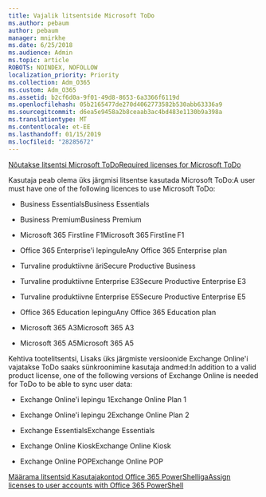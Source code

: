 ```yaml
---
title: Vajalik litsentside Microsoft ToDo
ms.author: pebaum
author: pebaum
manager: mnirkhe
ms.date: 6/25/2018
ms.audience: Admin
ms.topic: article
ROBOTS: NOINDEX, NOFOLLOW
localization_priority: Priority
ms.collection: Adm_O365
ms.custom: Adm_O365
ms.assetid: b2cf6d0a-9f01-49d8-8653-6a3366f6119d
ms.openlocfilehash: 05b2165477de270d4062773582b530abb63336a9
ms.sourcegitcommit: d6ea5e9458a2b8ceaab3ac4bd483e1130b9a398a
ms.translationtype: MT
ms.contentlocale: et-EE
ms.lasthandoff: 01/15/2019
ms.locfileid: "28285672"
---
```

[<span data-ttu-id="6e9a5-102">Nõutakse litsentsi Microsoft ToDo</span><span class="sxs-lookup"><span data-stu-id="6e9a5-102">Required licenses for Microsoft ToDo</span></span>](https://support.office.com/article/381e9d1b-c500-49b5-973e-890fd86528d7.aspx)
  
<span data-ttu-id="6e9a5-103">Kasutaja peab olema üks järgmisi litsentse kasutada Microsoft ToDo:</span><span class="sxs-lookup"><span data-stu-id="6e9a5-103">A user must have one of the following licences to use Microsoft ToDo:</span></span>
  
- <span data-ttu-id="6e9a5-104">Business Essentials</span><span class="sxs-lookup"><span data-stu-id="6e9a5-104">Business Essentials</span></span>
    
- <span data-ttu-id="6e9a5-105">Business Premium</span><span class="sxs-lookup"><span data-stu-id="6e9a5-105">Business Premium</span></span>
    
- <span data-ttu-id="6e9a5-106">Microsoft 365 Firstline F1</span><span class="sxs-lookup"><span data-stu-id="6e9a5-106">Microsoft 365 Firstline F1</span></span>
    
- <span data-ttu-id="6e9a5-107">Office 365 Enterprise'i lepingule</span><span class="sxs-lookup"><span data-stu-id="6e9a5-107">Any Office 365 Enterprise plan</span></span>
    
- <span data-ttu-id="6e9a5-108">Turvaline produktiivne äri</span><span class="sxs-lookup"><span data-stu-id="6e9a5-108">Secure Productive Business</span></span>
    
- <span data-ttu-id="6e9a5-109">Turvaline produktiivne Enterprise E3</span><span class="sxs-lookup"><span data-stu-id="6e9a5-109">Secure Productive Enterprise E3</span></span>
    
- <span data-ttu-id="6e9a5-110">Turvaline produktiivne Enterprise E5</span><span class="sxs-lookup"><span data-stu-id="6e9a5-110">Secure Productive Enterprise E5</span></span>
    
- <span data-ttu-id="6e9a5-111">Office 365 Education lepingu</span><span class="sxs-lookup"><span data-stu-id="6e9a5-111">Any Office 365 Education plan</span></span>
    
- <span data-ttu-id="6e9a5-112">Microsoft 365 A3</span><span class="sxs-lookup"><span data-stu-id="6e9a5-112">Microsoft 365 A3</span></span>
    
- <span data-ttu-id="6e9a5-113">Microsoft 365 A5</span><span class="sxs-lookup"><span data-stu-id="6e9a5-113">Microsoft 365 A5</span></span>
    
<span data-ttu-id="6e9a5-114">Kehtiva tootelitsentsi, Lisaks üks järgmiste versioonide Exchange Online'i vajatakse ToDo saaks sünkroonimine kasutaja andmed:</span><span class="sxs-lookup"><span data-stu-id="6e9a5-114">In addition to a valid product license, one of the following versions of Exchange Online is needed for ToDo to be able to sync user data:</span></span> 
  
- <span data-ttu-id="6e9a5-115">Exchange Online'i lepingu 1</span><span class="sxs-lookup"><span data-stu-id="6e9a5-115">Exchange Online Plan 1</span></span>
    
- <span data-ttu-id="6e9a5-116">Exchange Online'i lepingu 2</span><span class="sxs-lookup"><span data-stu-id="6e9a5-116">Exchange Online Plan 2</span></span>
    
- <span data-ttu-id="6e9a5-117">Exchange Essentials</span><span class="sxs-lookup"><span data-stu-id="6e9a5-117">Exchange Essentials</span></span>
    
- <span data-ttu-id="6e9a5-118">Exchange Online Kiosk</span><span class="sxs-lookup"><span data-stu-id="6e9a5-118">Exchange Online Kiosk</span></span>
    
- <span data-ttu-id="6e9a5-119">Exchange Online POP</span><span class="sxs-lookup"><span data-stu-id="6e9a5-119">Exchange Online POP</span></span>
    
[<span data-ttu-id="6e9a5-120">Määrama litsentsid Kasutajakontod Office 365 PowerShelliga</span><span class="sxs-lookup"><span data-stu-id="6e9a5-120">Assign licenses to user accounts with Office 365 PowerShell</span></span>](https://docs.microsoft.com/en-us/office365/enterprise/powershell/assign-licenses-to-user-accounts-with-office-365-powershell )
  

